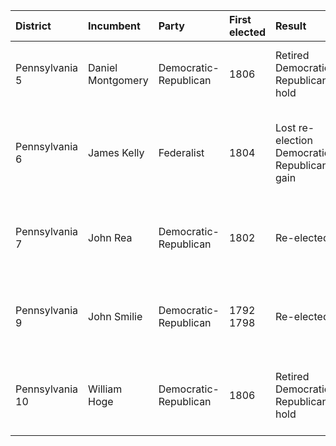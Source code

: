 | District        | Incumbent         | Party                 | First elected   | Result                                      | Candidates                                        |
|:----------------|:------------------|:----------------------|:----------------|:--------------------------------------------|:--------------------------------------------------|
| Pennsylvania 5  | Daniel Montgomery | Democratic-Republican | 1806            | Retired Democratic-Republican hold          | George Smith (DR) 82.3% John Bull (F) 17.3%       |
| Pennsylvania 6  | James Kelly       | Federalist            | 1804            | Lost re-election Democratic-Republican gain | William Crawford (DR) 52.4% James Kelly (F) 47.6% |
| Pennsylvania 7  | John Rea          | Democratic-Republican | 1802            | Re-elected                                  | John Rea (DR) 61.5% Andrew Dunlap (F) 38.5%       |
| Pennsylvania 9  | John Smilie       | Democratic-Republican | 1792 1798       | Re-elected                                  | John Smilie (DR) 67.3% Thomas Meason (F) 32.7%    |
| Pennsylvania 10 | William Hoge      | Democratic-Republican | 1806            | Retired Democratic-Republican hold          | Aaron Lyle (DR) 76.5% John Hamilton (F) 23.5%     |